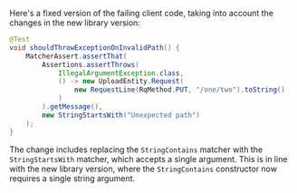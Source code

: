 Here's a fixed version of the failing client code, taking into account the changes in the new library version:

```java
@Test
void shouldThrowExceptionOnInvalidPath() {
    MatcherAssert.assertThat(
        Assertions.assertThrows(
            IllegalArgumentException.class,
            () -> new UploadEntity.Request(
                new RequestLine(RqMethod.PUT, "/one/two").toString()
            )
        ).getMessage(),
        new StringStartsWith("Unexpected path")
    );
}
```

The change includes replacing the `StringContains` matcher with the `StringStartsWith` matcher, which accepts a single argument. This is in line with the new library version, where the `StringContains` constructor now requires a single string argument.